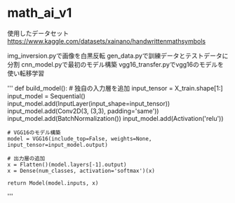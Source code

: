 # math_ai_v1

使用したデータセット
https://www.kaggle.com/datasets/xainano/handwrittenmathsymbols

img_inversion.pyで画像を白黒反転
gen_data.pyで訓練データとテストデータに分割
cnn_model.pyで最初のモデル構築
vgg16_transfer.pyでvgg16のモデルを使い転移学習

'''
def build_model():
    # 独自の入力層を追加
    input_tensor = X_train.shape[1:]
    input_model = Sequential()
    input_model.add(InputLayer(input_shape=input_tensor))
    input_model.add(Conv2D(3, (3,3), padding='same'))
    input_model.add(BatchNormalization())
    input_model.add(Activation('relu'))

    # VGG16のモデル構築
    model = VGG16(include_top=False, weights=None, input_tensor=input_model.output)
    
    # 出力層の追加
    x = Flatten()(model.layers[-1].output)
    x = Dense(num_classes, activation='softmax')(x)
    
    return Model(model.inputs, x) 
'''

